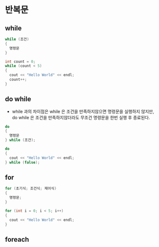 # 반복문

## while
```C++
while (조건)
{
  명령문
}
```
```C++
int count = 0;
while (count < 5)
{
  cout << "Hello World" << endl;
  count++;
}
```
## do while
- while 과의 차이점은 while 은 조건을 만족하지않으면 명령문을 실행하지 않지만,  
do while 은 조건을 만족하지않더라도 무조건 명령문을 한번 실행 후 종료된다.
```C++
do
{
  명령문
} while (조건);
```
```C++
do
{
  cout << "Hello World" << endl;
} while (false);
```
## for
```C++
for (초기식; 조건식; 제어식)
{
  명령문;
}
```
```C++
for (int i = 0; i < 5; i++)
{
  cout << "Hello World" << endl;
}
```
## foreach

##
